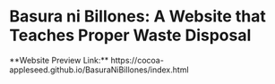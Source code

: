 <h1>Basura ni Billones: A Website that Teaches Proper Waste Disposal</h1>
**Website Preview Link:** https://cocoa-appleseed.github.io/BasuraNiBillones/index.html
